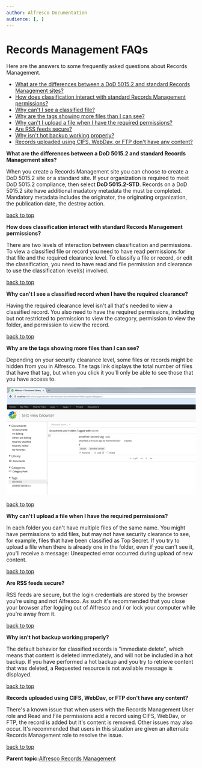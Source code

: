```yaml
---
author: Alfresco Documentation
audience: [, ]
---
```


# Records Management FAQs

Here are the answers to some frequently asked questions about Records Management.

-   [What are the differences between a DoD 5015.2 and standard Records Management sites?](rm-user-faqs.md#dod-differences)
-   [How does classification interact with standard Records Management permissions?](rm-user-faqs.md#classification-permissions)
-   [Why can't I see a classified file?](rm-user-faqs.md#classification-hidden)
-   [Why are the tags showing more files than I can see?](rm-user-faqs.md#tags)
-   [Why can't I upload a file when I have the required permissions?](rm-user-faqs.md#duplicate)
-   [Are RSS feeds secure?](rm-user-faqs.md#rss)
-   [Why isn't hot backup working properly?](rm-user-faqs.md#delete)
-   [Records uploaded using CIFS, WebDav, or FTP don't have any content?](rm-user-faqs.md#cifs)

**What are the differences between a DoD 5015.2 and standard Records Management sites?**

When you create a Records Management site you can choose to create a DoD 5015.2 site or a standard site. If your organization is required to meet DoD 5015.2 compliance, then select **DoD 5015.2-STD**. Records on a DoD 5015.2 site have additional madatory metadata the must be completed. Mandatory metadata includes the originator, the originating organization, the publication date, the destroy action.

[back to top](rm-user-faqs.md#)

**How does classification interact with standard Records Management permissions?**

There are two levels of interaction between classification and permissions. To view a classified file or record you need to have read permissions for that file and the required clearance level. To classify a file or record, or edit the classification, you need to have read and file permission and clearance to use the classification level\(s\) involved.

[back to top](rm-user-faqs.md#)

**Why can't I see a classified record when I have the required clearance?**

Having the required clearance level isn't all that's needed to view a classified record. You also need to have the required permissions, including but not restricted to permission to view the category, permission to view the folder, and permission to view the record.

[back to top](rm-user-faqs.md#)

**Why are the tags showing more files than I can see?**

Depending on your security clearance level, some files or records might be hidden from you in Alfresco. The tags link displays the total number of files that have that tag, but when you click it you'll only be able to see those that you have access to.

![Hidden tagged files](../images/rm-tags-faq.png)

[back to top](rm-user-faqs.md#)

**Why can't I upload a file when I have the required permissions?**

In each folder you can't have multiple files of the same name. You might have permissions to add files, but may not have security clearance to see, for example, files that have been classified as Top Secret. If you try to upload a file when there is already one in the folder, even if you can't see it, you'll receive a message: Unexpected error occurred during upload of new content.

[back to top](rm-user-faqs.md#)

**Are RSS feeds secure?**

RSS feeds are secure, but the login credentials are stored by the browser you're using and not Alfresco. As such it's recommended that you close your browser after logging out of Alfresco and / or lock your computer while you're away from it.

[back to top](rm-user-faqs.md#)

**Why isn't hot backup working properly?**

The default behavior for classified records is "immediate delete", which means that content is deleted immediately, and will not be included in a hot backup. If you have performed a hot backup and you try to retrieve content that was deleted, a Requested resource is not available message is displayed.

[back to top](rm-user-faqs.md#)

**Records uploaded using CIFS, WebDav, or FTP don't have any content?**

There's a known issue that when users with the Records Management User role and Read and File permissions add a record using CIFS, WebDav, or FTP, the record is added but it's content is removed. Other issues may also occur. It's recommended that users in this situation are given an alternate Records Management role to resolve the issue.

[back to top](rm-user-faqs.md#)

**Parent topic:**[Alfresco Records Management](../concepts/welcome-rm.md)


